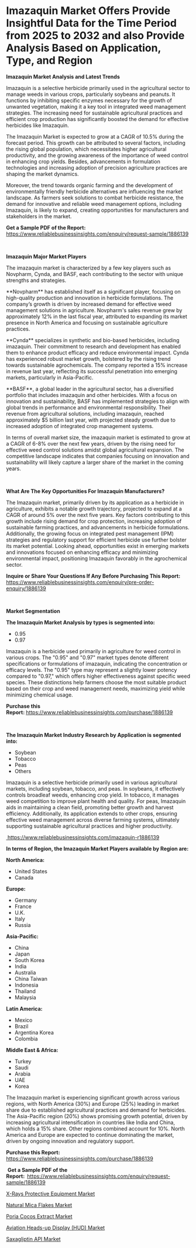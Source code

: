 <p><h1>Imazaquin Market Offers Provide Insightful Data for the Time Period from 2025 to 2032 and also Provide Analysis Based on Application, Type, and Region</h1></p><p><strong>Imazaquin Market Analysis and Latest Trends</strong></p>
<p><p>Imazaquin is a selective herbicide primarily used in the agricultural sector to manage weeds in various crops, particularly soybeans and peanuts. It functions by inhibiting specific enzymes necessary for the growth of unwanted vegetation, making it a key tool in integrated weed management strategies. The increasing need for sustainable agricultural practices and efficient crop production has significantly boosted the demand for effective herbicides like Imazaquin.</p><p>The Imazaquin Market is expected to grow at a CAGR of 10.5% during the forecast period. This growth can be attributed to several factors, including the rising global population, which necessitates higher agricultural productivity, and the growing awareness of the importance of weed control in enhancing crop yields. Besides, advancements in formulation technologies and increasing adoption of precision agriculture practices are shaping the market dynamics.</p><p>Moreover, the trend towards organic farming and the development of environmentally friendly herbicide alternatives are influencing the market landscape. As farmers seek solutions to combat herbicide resistance, the demand for innovative and reliable weed management options, including Imazaquin, is likely to expand, creating opportunities for manufacturers and stakeholders in the market.</p></p>
<p><strong>Get a Sample PDF of the Report:&nbsp;</strong> <a href="https://www.reliablebusinessinsights.com/enquiry/request-sample/1886139?utm_campaign=1138&utm_medium=2&utm_source=Github&utm_content=ia&utm_term=31012025&utm_id=imazaquin">https://www.reliablebusinessinsights.com/enquiry/request-sample/1886139</a></p>
<p>&nbsp;</p>
<p><strong>Imazaquin Major Market Players</strong></p>
<p><p>The imazaquin market is characterized by a few key players such as Novpharm, Cynda, and BASF, each contributing to the sector with unique strengths and strategies.</p><p>**Novpharm** has established itself as a significant player, focusing on high-quality production and innovation in herbicide formulations. The company’s growth is driven by increased demand for effective weed management solutions in agriculture. Novpharm's sales revenue grew by approximately 12% in the last fiscal year, attributed to expanding its market presence in North America and focusing on sustainable agriculture practices.</p><p>**Cynda** specializes in synthetic and bio-based herbicides, including imazaquin. Their commitment to research and development has enabled them to enhance product efficacy and reduce environmental impact. Cynda has experienced robust market growth, bolstered by the rising trend towards sustainable agrochemicals. The company reported a 15% increase in revenue last year, reflecting its successful penetration into emerging markets, particularly in Asia-Pacific.</p><p>**BASF**, a global leader in the agricultural sector, has a diversified portfolio that includes imazaquin and other herbicides. With a focus on innovation and sustainability, BASF has implemented strategies to align with global trends in performance and environmental responsibility. Their revenue from agricultural solutions, including imazaquin, reached approximately $5 billion last year, with projected steady growth due to increased adoption of integrated crop management systems.</p><p>In terms of overall market size, the imazaquin market is estimated to grow at a CAGR of 6-8% over the next few years, driven by the rising need for effective weed control solutions amidst global agricultural expansion. The competitive landscape indicates that companies focusing on innovation and sustainability will likely capture a larger share of the market in the coming years.</p></p>
<p>&nbsp;</p>
<p><strong>What Are The Key Opportunities For Imazaquin Manufacturers?</strong></p>
<p><p>The Imazaquin market, primarily driven by its application as a herbicide in agriculture, exhibits a notable growth trajectory, projected to expand at a CAGR of around 5% over the next five years. Key factors contributing to this growth include rising demand for crop protection, increasing adoption of sustainable farming practices, and advancements in herbicide formulations. Additionally, the growing focus on integrated pest management (IPM) strategies and regulatory support for efficient herbicide use further bolster its market potential. Looking ahead, opportunities exist in emerging markets and innovations focused on enhancing efficacy and minimizing environmental impact, positioning Imazaquin favorably in the agrochemical sector.</p></p>
<p><strong>Inquire or Share Your Questions If Any Before Purchasing This Report:</strong> <a href="https://www.reliablebusinessinsights.com/enquiry/pre-order-enquiry/1886139?utm_campaign=1138&utm_medium=2&utm_source=Github&utm_content=ia&utm_term=31012025&utm_id=imazaquin">https://www.reliablebusinessinsights.com/enquiry/pre-order-enquiry/1886139</a></p>
<p>&nbsp;</p>
<p><strong>Market Segmentation</strong></p>
<p><strong>The Imazaquin Market Analysis by types is segmented into:</strong></p>
<p><ul><li>0.95</li><li>0.97</li></ul></p>
<p><p>Imazaquin is a herbicide used primarily in agriculture for weed control in various crops. The "0.95" and "0.97" market types denote different specifications or formulations of imazaquin, indicating the concentration or efficacy levels. The "0.95" type may represent a slightly lower potency compared to "0.97," which offers higher effectiveness against specific weed species. These distinctions help farmers choose the most suitable product based on their crop and weed management needs, maximizing yield while minimizing chemical usage.</p></p>
<p><strong>Purchase this Report:&nbsp;</strong><a href="https://www.reliablebusinessinsights.com/purchase/1886139?utm_campaign=1138&utm_medium=2&utm_source=Github&utm_content=ia&utm_term=31012025&utm_id=imazaquin">https://www.reliablebusinessinsights.com/purchase/1886139</a></p>
<p>&nbsp;</p>
<p><strong>The Imazaquin Market Industry Research by Application is segmented into:</strong></p>
<p><ul><li>Soybean</li><li>Tobacco</li><li>Peas</li><li>Others</li></ul></p>
<p><p>Imazaquin is a selective herbicide primarily used in various agricultural markets, including soybean, tobacco, and peas. In soybeans, it effectively controls broadleaf weeds, enhancing crop yield. In tobacco, it manages weed competition to improve plant health and quality. For peas, Imazaquin aids in maintaining a clean field, promoting better growth and harvest efficiency. Additionally, its application extends to other crops, ensuring effective weed management across diverse farming systems, ultimately supporting sustainable agricultural practices and higher productivity.</p></p>
<p><a href="https://www.reliablebusinessinsights.com/imazaquin-r1886139?utm_campaign=1138&utm_medium=2&utm_source=Github&utm_content=ia&utm_term=31012025&utm_id=imazaquin">&nbsp;https://www.reliablebusinessinsights.com/imazaquin-r1886139</a></p>
<p><strong>In terms of Region, the Imazaquin Market Players available by Region are:</strong></p>
<p>
    <p> <strong> North America: </strong>
        <ul>
            <li>United States</li>
            <li>Canada</li>
        </ul>
        </p> 
    <p> <strong> Europe: </strong>
        <ul>
            <li>Germany</li>
            <li>France</li>
            <li>U.K.</li>
            <li>Italy</li>
            <li>Russia</li>
        </ul>
        </p> 
    <p> <strong> Asia-Pacific: </strong>
        <ul>
            <li>China</li>
            <li>Japan</li>
            <li>South Korea</li>
            <li>India</li>
            <li>Australia</li>
            <li>China Taiwan</li>
            <li>Indonesia</li>
            <li>Thailand</li>
            <li>Malaysia</li>
        </ul>
        </p> 
    <p> <strong> Latin America: </strong>
        <ul>
            <li>Mexico</li>
            <li>Brazil</li>
            <li>Argentina Korea</li>
            <li>Colombia</li>
        </ul>
        </p> 
    <p> <strong> Middle East & Africa: </strong>
        <ul>
            <li>Turkey</li>
            <li>Saudi</li>
            <li>Arabia</li>
            <li>UAE</li>
            <li>Korea</li>
        </ul>
    </p>
    </p>
<p><p>The Imazaquin market is experiencing significant growth across various regions, with North America (30%) and Europe (25%) leading in market share due to established agricultural practices and demand for herbicides. The Asia-Pacific region (20%) shows promising growth potential, driven by increasing agricultural intensification in countries like India and China, which holds a 15% share. Other regions combined account for 10%. North America and Europe are expected to continue dominating the market, driven by ongoing innovation and regulatory support.</p></p>
<p><strong>Purchase this Report: </strong><a href="https://www.reliablebusinessinsights.com/purchase/1886139?utm_campaign=1138&utm_medium=2&utm_source=Github&utm_content=ia&utm_term=31012025&utm_id=imazaquin">https://www.reliablebusinessinsights.com/purchase/1886139</a></p>
<p>&nbsp;<strong>Get a Sample PDF of the Report:&nbsp;&nbsp;</strong><a href="https://www.reliablebusinessinsights.com/enquiry/request-sample/1886139?utm_campaign=1138&utm_medium=2&utm_source=Github&utm_content=ia&utm_term=31012025&utm_id=imazaquin">https://www.reliablebusinessinsights.com/enquiry/request-sample/1886139</a></p>
<p><strong></strong></p>
<p><p><a href="https://www.linkedin.com/pulse/x-rays-protective-equipment-market-insight-financial-status-n0wnc?utm_campaign=1138&utm_medium=2&utm_source=Github&utm_content=ia&utm_term=31012025&utm_id=imazaquin">X-Rays Protective Equipment Market</a></p><p><a href="https://github.com/rashkaeduzor/Market-Research-Report-List-1/blob/main/natural-mica-flakes-market.md?utm_campaign=1138&utm_medium=2&utm_source=Github&utm_content=ia&utm_term=31012025&utm_id=imazaquin">Natural Mica Flakes Market</a></p><p><a href="https://github.com/abedlagagica4/Market-Research-Report-List-1/blob/main/poria-cocos-extract-market.md?utm_campaign=1138&utm_medium=2&utm_source=Github&utm_content=ia&utm_term=31012025&utm_id=imazaquin">Poria Cocos Extract Market</a></p><p><a href="https://www.linkedin.com/pulse/aviation-heads-up-display-hud-markets-path-96-cagr-2025-2032-jfaoe?utm_campaign=1138&utm_medium=2&utm_source=Github&utm_content=ia&utm_term=31012025&utm_id=imazaquin">Aviation Heads-up Display (HUD) Market</a></p><p><a href="https://www.linkedin.com/pulse/saxagliptin-api-market-growth-projections-2025-2032-77-xxsze?utm_campaign=1138&utm_medium=2&utm_source=Github&utm_content=ia&utm_term=31012025&utm_id=imazaquin">Saxagliptin API Market</a></p></p>